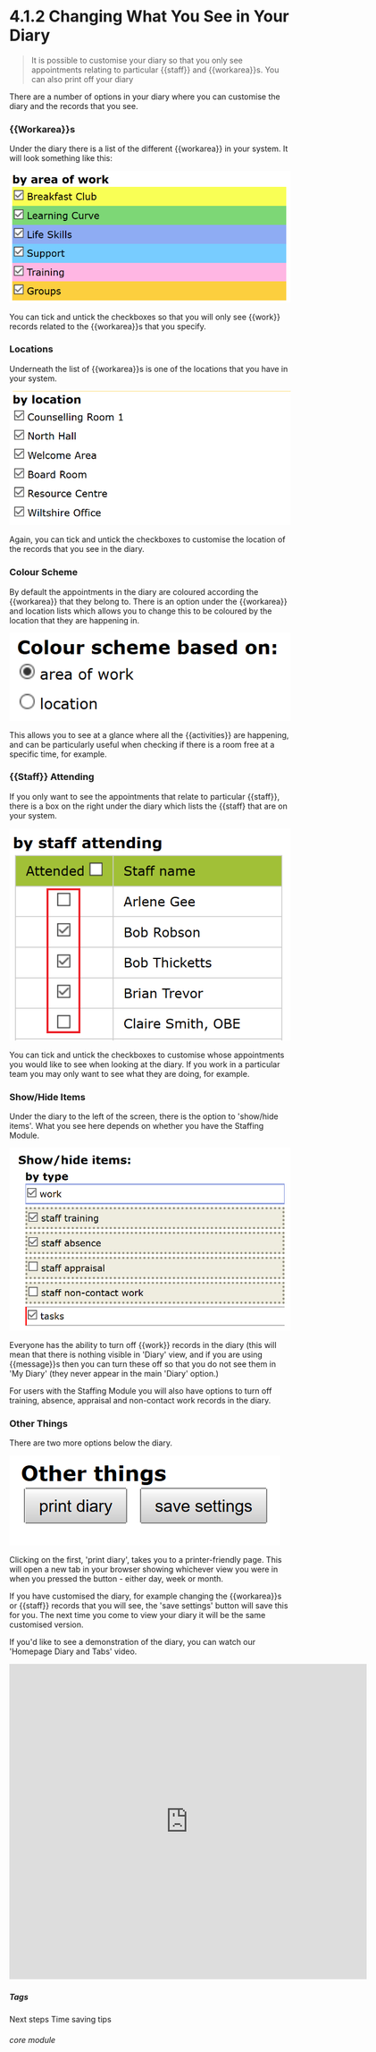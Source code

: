 # 4.1.2 Changing What You See in Your Diary

> It is possible to customise your diary so that you only see appointments relating to particular {{staff}} and {{workarea}}s. You can also print off your diary


There are a number of options in your diary where you can customise the diary and the records that you see.

### {{Workarea}}s

Under the diary there is a list of the different {{workarea}} in your system. It will look something like this:

![{{Workarea}}s in the Diary](4.1.2a.png)

You can tick and untick the checkboxes so that you will only see {{work}} records related to the {{workarea}}s that you specify.

### Locations

Underneath the list of {{workarea}}s is one of the locations that you have in your system. 

![Locations in the Diary](4.1.2b.png)

Again, you can tick and untick the checkboxes to customise the location of the records that you see in the diary. 

### Colour Scheme

By default the appointments in the diary are coloured according the {{workarea}} that they belong to. There is an option under the {{workarea}} and location lists which allows you to change this to be coloured by the location that they are happening in.

![Diary Colour Scheme Based On](4.1.2c.png)

This allows you to see at a glance where all the {{activities}} are happening, and can be particularly useful when checking if there is a room free at a specific time, for example.

### {{Staff}} Attending

If you only want to see the appointments that relate to particular {{staff}}, there is a box on the right under the diary which lists the {{staff} that are on your system. 

![Diary {{Staff}} attending](4.1.2d.png)

You can tick and untick the checkboxes to customise whose appointments you would like to see when looking at the diary. If you work in a particular team you may only want to see what they are doing, for example.

### Show/Hide Items

Under the diary to the left of the screen, there is the option to 'show/hide items'. What you see here depends on whether you have the Staffing Module. 

![Diary Show Hide Items](4.1.2e.png)

Everyone has the ability to turn off {{work}} records in the diary (this will mean that there is nothing visible in 'Diary' view, and if you are using {{message}}s then you can turn these off so that you do not see them in 'My Diary' (they never appear in the main 'Diary' option.)

For users with the Staffing Module you will also have options to turn off training, absence, appraisal and non-contact work records in the diary. 

### Other Things

There are two more options below the diary. 

![Diary Other Things](4.1.2f.png)

Clicking on the first, 'print diary', takes you to a printer-friendly page. This will open a new tab in your browser showing whichever view you were in when you pressed the button - either day, week or month.

If you have customised the diary, for example changing the {{workarea}}s or {{staff}} records that you will see, the 'save settings' button will save this for you. The next time you come to view your diary it will be the same customised version.

If you'd like to see a demonstration of the diary, you can watch our 'Homepage Diary and Tabs' video.

<iframe width="640" height="564" src="https://player.vimeo.com/video/281952413" frameborder="0" allowFullScreen mozallowfullscreen webkitAllowFullScreen></iframe>


##### Tags
Next steps
Time saving tips

###### core module


